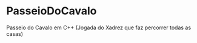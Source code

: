 PasseioDoCavalo
===============

Passeio do Cavalo em C++ (Jogada do Xadrez que faz percorrer todas as casas)
